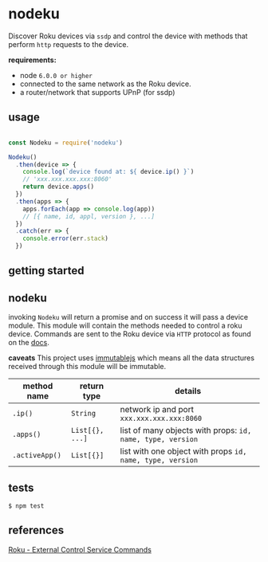 
# nodeku

Discover Roku devices via `ssdp` and control the device with methods that perform `http` requests to the device.

**requirements:**
  - node `6.0.0 or higher`
  - connected to the same network as the Roku device.
  - a router/network that supports UPnP (for ssdp)

## usage
```javascript

const Nodeku = require('nodeku')

Nodeku()
  .then(device => {
    console.log(`device found at: ${ device.ip() }`)
    // 'xxx.xxx.xxx.xxx:8060'
    return device.apps()
  })
  .then(apps => {
    apps.forEach(app => console.log(app))
    // [{ name, id, appl, version }, ...]
  })
  .catch(err => {
    console.error(err.stack)
  })

```
## getting started


## nodeku
invoking `Nodeku` will return a promise and on success it will pass a device module. This module will contain the methods needed to control a roku device. Commands are sent to the Roku device via `HTTP` protocol as found on the [docs][1].

**caveats**
This project uses [immutablejs][2] which means all the data structures received through this module will be immutable.


| **method name** | **return type** | **details** |
|---|---|---|
| `.ip()` | `String` | network ip and port `xxx.xxx.xxx.xxx:8060` |
| `.apps()` | `List[{}, ...]` | list of many objects with props: `id, name, type, version` |
| `.activeApp()` | `List[{}]` | list with one object with props `id, name, type, version` |

## tests
`$ npm test`


## references
[Roku - External Control Service Commands][1]


<!-- urls -->
[1]: https://sdkdocs.roku.com/display/sdkdoc/External+Control+Guide#ExternalControlGuide-ExternalControlServiceCommands
[2]: http://facebook.github.io/immutable-js/
